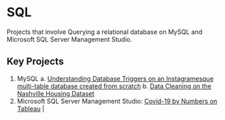 # SQL
 Projects that involve Querying a relational database on MySQL and Microsoft SQL Server Management Studio.

## Key  Projects

1. MySQL 
    a. [Understanding Database Triggers on an Instagramesque multi-table database created from scratch](https://github.com/SheninFrancies/SQL/tree/main/Project%20-%20Basic%20Instagram%20Clone)
    b. [Data Cleaning on the Nashville Housing Dataset]()
2. Microsoft SQL Server Management Studio: [Covid-19 by Numbers on Tableau](https://public.tableau.com/app/profile/shenin.francis/viz/Covid-19byNumbers/Covid-19) |
